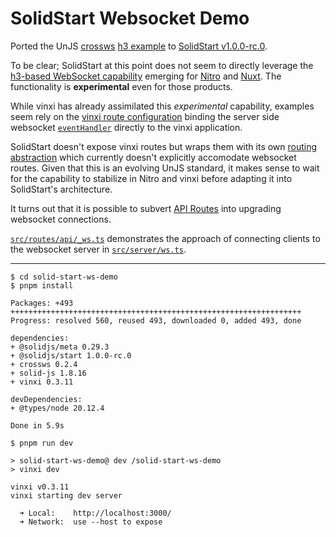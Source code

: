 # SolidStart Websocket Demo

Ported the UnJS [crossws](https://crossws.unjs.io/guide#quick-start) [h3 example](https://github.com/unjs/crossws/tree/7dacb0004c8e17baad378fa028e949f90e0fc440/examples/h3) to [SolidStart v1.0.0-rc.0](https://github.com/solidjs/solid-start/releases/tag/v1.0.0-rc.0).

To be clear; SolidStart at this point does not seem to directly leverage the [h3-based WebSocket capability](https://h3.unjs.io/guide/websocket) emerging for [Nitro](https://nitro.unjs.io/guide/websocket#opt-in-to-the-experimental-feature) and [Nuxt](https://github.com/pi0/nuxt-chat/blob/main/nuxt.config.ts).
The functionality is **experimental** even for those products.

While vinxi has already assimilated this *experimental* capability, examples seem rely on the [vinxi route configuration](https://github.com/nksaraf/vinxi/blob/4bddafe1b7e873ef691392ebaf7ea4f4875e39d4/examples/react/ssr/basic/app.config.js#L25-L31) binding the server side websocket [`eventHandler`](https://github.com/nksaraf/vinxi/blob/4bddafe1b7e873ef691392ebaf7ea4f4875e39d4/examples/react/ssr/basic/app/ws.ts#L3) directly to the vinxi application.

SolidStart doesn't expose vinxi routes but wraps them with its own [routing abstraction](https://github.com/solidjs/solid-start/blob/2d75d5fedfd11f739b03ca34decf23865868ac09/packages/start/config/index.js#L78) which currently doesn't explicitly accomodate websocket routes.
Given that this is an evolving UnJS standard, it makes sense to wait for the capability to stabilize in Nitro and vinxi before adapting it into SolidStart's architecture.

It turns out that it is possible to subvert [API Routes](https://github.com/solidjs/solid-start/blob/2d75d5fedfd11f739b03ca34decf23865868ac09/packages/start/config/index.js#L78) into upgrading websocket connections.

[`src/routes/api/_ws.ts`](src/routes/api/_ws.ts) demonstrates the approach of connecting clients to the websocket server in [`src/server/ws.ts`](src/server/ws.ts).

---

```shell
$ cd solid-start-ws-demo
$ pnpm install

Packages: +493
+++++++++++++++++++++++++++++++++++++++++++++++++++++++++++++++++
Progress: resolved 560, reused 493, downloaded 0, added 493, done

dependencies:
+ @solidjs/meta 0.29.3
+ @solidjs/start 1.0.0-rc.0
+ crossws 0.2.4
+ solid-js 1.8.16
+ vinxi 0.3.11

devDependencies:
+ @types/node 20.12.4

Done in 5.9s

$ pnpm run dev

> solid-start-ws-demo@ dev /solid-start-ws-demo
> vinxi dev

vinxi v0.3.11
vinxi starting dev server

  ➜ Local:    http://localhost:3000/
  ➜ Network:  use --host to expose
```
